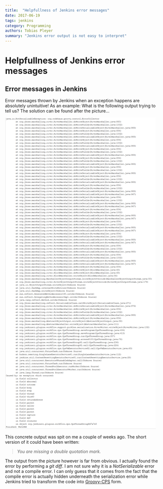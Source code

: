 ```yaml
---
title:  "Helpfullness of Jenkins error messages"
date: 2017-06-19
tags: jenkins
category: Programming
authors: Tobias Pleyer
summary: "Jenkins error output is not easy to interpret"
---
```


Helpfullness of Jenkins error messages
======================================

Error messages in Jenkins
-------------------------

Error messages thrown by Jenkins when an exception happens are
absolutely unintuitive! As an example: What is the following output
trying to tell us? The solution can be found after the picture...

![error output of a Jenkins exception](../images/jenkins_exception.png)

This concrete output was spit on me a couple of weeks ago. The short
version of it could have been written:

> *You are missing a double quotation mark.*

The output from the picture however is far from obvious. I actually
found the error by performing a *git diff*. I am not sure why it is a
*NotSerializable* error and not a compile error. I can only guess that
it comes from the fact that the compile error is actually hidden
underneath the serialization error while Jenkins tried to transform the
code into [Groovy-CPS](https://github.com/cloudbees/groovy-cps) form.
